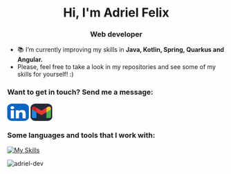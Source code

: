 <h1 align="center">Hi, I'm Adriel Felix</h1> 
<h3 align="center">Web developer</h3>

- 📚 I’m currently improving my skills in **Java, Kotlin, Spring, Quarkus and Angular.**
- Please, feel free to take a look in my repositories and see some of my skills for yourself! :)

<h3 align="left">Want to get in touch? Send me a message:</h3>
<p align="left">
<a href="https://linkedin.com/in/adriel-felix" target="blank"><img align="center" src="https://github.com/tandpfun/skill-icons/blob/main/icons/LinkedIn.svg" alt="adriel-felix" height="40" width="50" /></a>
<a href="mailto:adrielandrade3@gmail.com" target="blank"><img align="center" src="https://github.com/tandpfun/skill-icons/blob/main/icons/Gmail-Dark.svg" alt="adriel-felix" height="40" width="50" /></a>
</p>

<h3 align="left">Some languages and tools that I work with:</h3>

[![My Skills](https://skillicons.dev/icons?i=java,kotlin,spring,angular,bootstrap,js,html,css,mysql,postgres,mongodb,git)](https://skillicons.dev)

<p><img align="left" src="https://github-readme-stats.vercel.app/api/top-langs?username=adriel-dev&show_icons=true&theme=dark&locale=en&layout=compact" alt="adriel-dev" /></p>
